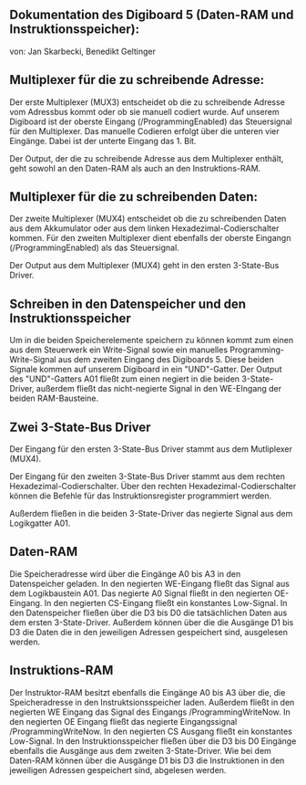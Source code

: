 ## Dokumentation des Digiboard 5 (Daten-RAM und Instruktionsspeicher):
von: Jan Skarbecki, Benedikt Geltinger

## Multiplexer für die zu schreibende Adresse:

Der erste Multiplexer (MUX3) entscheidet ob die zu schreibende Adresse vom Adressbus kommt oder ob sie manuell codiert wurde.
Auf unserem Digiboard ist der oberste Eingang (/ProgrammingEnabled) das Steuersignal für den Multiplexer. 
Das manuelle Codieren erfolgt über die unteren vier Eingänge. Dabei ist der unterte Eingang das 1. Bit.

Der Output, der die zu schreibende Adresse aus dem Multiplexer enthält, geht sowohl an den Daten-RAM als auch an den Instruktions-RAM.

## Multiplexer für die zu schreibenden Daten:

Der zweite Multiplexer (MUX4) entscheidet ob die zu schreibenden Daten aus dem Akkumulator oder aus dem linken Hexadezimal-Codierschalter kommen.
Für den zweiten Multiplexer dient ebenfalls der oberste Eingangn (/ProgrammingEnabled) als das Steuersignal.

Der Output aus dem Multiplexer (MUX4) geht in den ersten 3-State-Bus Driver. 

## Schreiben in den Datenspeicher und den Instruktionsspeicher
Um in die beiden Speicherelemente speichern zu können kommt zum einen aus dem Steuerwerk ein Write-Signal sowie ein manuelles Programming-Write-Signal aus dem zweiten Eingang des Digiboards 5.
Diese beiden Signale kommen auf unserem Digiboard in ein "UND"-Gatter.
Der Output des "UND"-Gatters A01 fließt zum einen negiert in die beiden 3-State-Driver, außerdem fließt das nicht-negierte Signal in den WE-EIngang der beiden RAM-Bausteine.
## Zwei 3-State-Bus Driver 

Der Eingang für den ersten 3-State-Bus Driver stammt aus dem Mutliplexer (MUX4).

Der Eingang für den zweiten 3-State-Bus Driver stammt aus dem rechten Hexadezimal-Codierschalter.
Über den rechten Hexadezimal-Codierschalter können die Befehle für das Instruktionsregister programmiert werden.

Außerdem fließen in die beiden 3-State-Driver das negierte Signal aus dem Logikgatter A01.


## Daten-RAM
Die Speicheradresse wird über die Eingänge A0 bis A3 in den Datenspeicher geladen. In den negierten WE-Eingang fließt das Signal aus dem Logikbaustein A01. 
Das negierte A0 Signal fließt in den negierten OE-Eingang. In den negierten CS-Eingang fließt ein konstantes Low-Signal.
In den Datenspeicher fließen über die D3 bis D0 die tatsächlichen Daten aus dem ersten 3-State-Driver.
Außerdem können über die die Ausgänge D1 bis D3 die Daten die in den jeweiligen Adressen gespeichert sind, ausgelesen werden.



## Instruktions-RAM
Der Instruktor-RAM besitzt ebenfalls die Eingänge A0 bis A3 über die, die Speicheradresse in den Instruktsionsspeicher laden. Außerdem fließt in den negierten WE Eingang das
Signal des Eingangs /ProgrammingWriteNow. In den negierten OE Eingang fließt das negierte Eingangssignal /ProgrammingWriteNow.
In den negierten CS Ausgang fließt ein konstantes Low-Signal.
In den Instruktionsspeicher fließen über die D3 bis D0 Eingänge ebenfalls die Ausgänge aus dem zweiten 3-State-Driver.
Wie bei dem Daten-RAM können über die Ausgänge D1 bis D3 die Instruktionen in den jeweiligen Adressen gespeichert sind, abgelesen werden.



